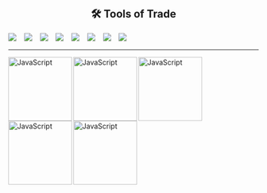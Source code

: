 

<h2 align="center"> 🛠 Tools of Trade</h2>
<p align="center">

  <img src="https://img.shields.io/badge/-Node.js-339933?logo=Node.js&logoColor=white&style=plastic" />&nbsp;&nbsp;&nbsp;
  <img src="https://img.shields.io/badge/-Javascript-F7DF1E?logo=javascript&logoColor=white&style=plastic" />&nbsp;&nbsp;&nbsp;
  <img src="https://img.shields.io/badge/-HTML5-E34F26?logo=html5&logoColor=white&style=plastic" />&nbsp;&nbsp;&nbsp;
  <img src="https://img.shields.io/badge/-CSS3-1572B6?logo=css3&logoColor=white&style=plastic" />&nbsp;&nbsp;&nbsp;
  <img src="https://img.shields.io/badge/-Bootstrap-7952B3?logo=bootstrap&logoColor=white&style=plastic" />&nbsp;&nbsp;&nbsp;
  <img src="https://img.shields.io/badge/-Git-F05032?logo=Git&logoColor=white&style=plastic" />&nbsp;&nbsp;&nbsp;
  <img src="https://img.shields.io/badge/-NPM-CB3837?logo=npm&logoColor=white&style=plastic" />&nbsp;&nbsp;&nbsp;
  ![](https://www.codewars.com/users/silv999r/badges/micro)
  
</p>

---



<img align="left" alt="JavaScript" width="128px" src="https://cdn3.iconfinder.com/data/icons/impossible-shapes-volume-3/128/4a-512.png" />

<img align="left" alt="JavaScript" width="128px" src="https://i.pinimg.com/originals/9b/a2/71/9ba271bda9f06336c7cb07a76d8b4c49.png" />

<img align="left" alt="JavaScript" width="128px" src="https://cdn3.iconfinder.com/data/icons/impossible-shapes-volume-3/128/1a-512.png" />

<img align="left" alt="JavaScript" width="128px" src="https://i.pinimg.com/originals/a9/dc/3a/a9dc3ab32e0be9a8a9ba5c6c728b4a00.png" />

<img align="left" alt="JavaScript" width="128px" src="https://static.thenounproject.com/png/372365-200.png" />




